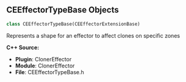 ## CEEffectorTypeBase Objects

```python
class CEEffectorTypeBase(CEEffectorExtensionBase)
```

Represents a shape for an effector to affect clones on specific zones

**C++ Source:**

- **Plugin**: ClonerEffector
- **Module**: ClonerEffector
- **File**: CEEffectorTypeBase.h

<a id="unreal.CEEffectorBoundType"></a>